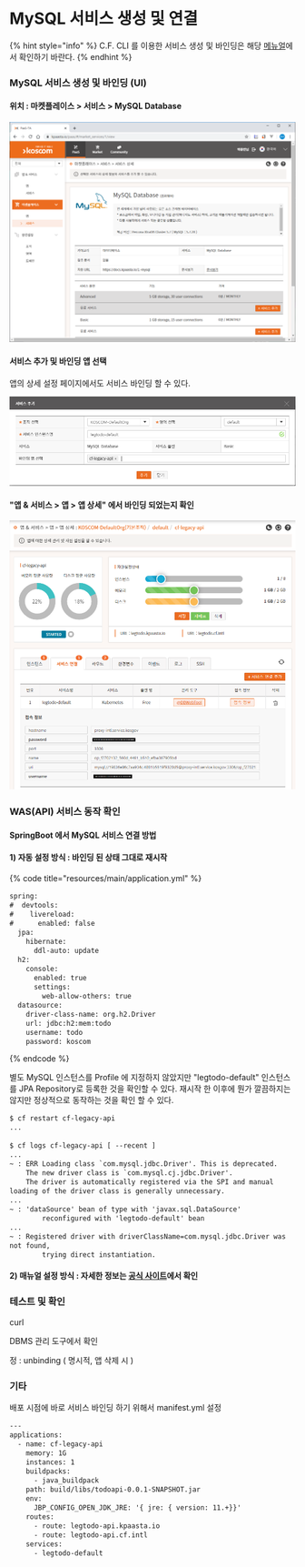 # MySQL 서비스 생성 및 연결

{% hint style="info" %}
C.F. CLI 를 이용한 서비스 생성 및 바인딩은 해당 [메뉴얼](../../service/mysql/mysql-sub-2.md)에서 확인하기 바란다.
{% endhint %}

### MySQL 서비스 생성 및 바인딩 \(UI\)

#### 위치 : 마켓플레이스 &gt; 서비스 &gt;  MySQL Database

![](../../.gitbook/assets/image%20%28173%29.png)

#### 서비스 추가 및 바인딩 앱 선택

 앱의 상세 설정 페이지에서도 서비스 바인딩 할 수 있다. 

![](../../.gitbook/assets/image%20%28174%29.png)

#### "앱 & 서비스 &gt; 앱 &gt; 앱 상세" 에서 바인딩 되었는지 확인 

![](../../.gitbook/assets/image%20%28172%29.png)

### WAS\(API\) 서비스 동작 확인

#### SpringBoot 에서 MySQL 서비스 연결 방법

#### 1\) 자동 설정 방식 : 바인딩 된 상태 그대로 재시작 

{% code title="resources/main/application.yml" %}
```text
spring:
#  devtools:
#    livereload:
#      enabled: false
  jpa:
    hibernate:
      ddl-auto: update
  h2:
    console:
      enabled: true
      settings:
        web-allow-others: true
  datasource:
    driver-class-name: org.h2.Driver
    url: jdbc:h2:mem:todo
    username: todo
    password: koscom
```
{% endcode %}

별도 MySQL 인스턴스를 Profile 에 지정하지 않았지만 "legtodo-default" 인스턴스를 JPA Repository로 등록한 것을 확인할 수 있다.  재시작 한 이후에 뭔가 깔끔하지는 않지만 정상적으로 동작하는 것을 확인 할 수 있다. 

```text
$ cf restart cf-legacy-api
...

$ cf logs cf-legacy-api [ --recent ]
...
~ : ERR Loading class `com.mysql.jdbc.Driver'. This is deprecated. 
    The new driver class is `com.mysql.cj.jdbc.Driver'. 
    The driver is automatically registered via the SPI and manual loading of the driver class is generally unnecessary.
...
~ : 'dataSource' bean of type with 'javax.sql.DataSource' 
        reconfigured with 'legtodo-default' bean
...        
~ : Registered driver with driverClassName=com.mysql.jdbc.Driver was not found, 
        trying direct instantiation.
```

#### 2\) 매뉴얼 설정 방식 : 자세한 정보는 [공식 사이트](https://docs.cloudfoundry.org/buildpacks/java/configuring-service-connections/spring-service-bindings.html)에서 확인 

### 테스트 및 확인

curl 

DBMS 관리 도구에서 확인 

정 : unbinding \( 명시적, 앱 삭제 시 \)

 

### 기타

배포 시점에 바로 서비스 바인딩 하기 위해서 manifest.yml 설정 

```text
---
applications:
  - name: cf-legacy-api
    memory: 1G
    instances: 1
    buildpacks:
      - java_buildpack
    path: build/libs/todoapi-0.0.1-SNAPSHOT.jar
    env:
      JBP_CONFIG_OPEN_JDK_JRE: '{ jre: { version: 11.+}}'
    routes:
      - route: legtodo-api.kpaasta.io
      - route: legtodo-api.cf.intl
    services:
      - legtodo-default
```



